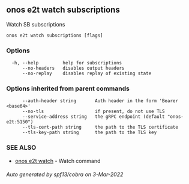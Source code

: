 ## onos e2t watch subscriptions

Watch SB subscriptions

```
onos e2t watch subscriptions [flags]
```

### Options

```
  -h, --help         help for subscriptions
      --no-headers   disables output headers
      --no-replay    disables replay of existing state
```

### Options inherited from parent commands

```
      --auth-header string       Auth header in the form 'Bearer <base64>'
      --no-tls                   if present, do not use TLS
      --service-address string   the gRPC endpoint (default "onos-e2t:5150")
      --tls-cert-path string     the path to the TLS certificate
      --tls-key-path string      the path to the TLS key
```

### SEE ALSO

* [onos e2t watch](onos_e2t_watch.md)	 - Watch command

###### Auto generated by spf13/cobra on 3-Mar-2022
